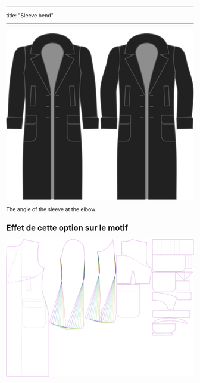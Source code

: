 - - -
title: "Sleeve bend"
- - -

![Sleeve bend](./sleevebend.svg)

The angle of the sleeve at the elbow.

## Effet de cette option sur le motif

![This image shows the effect of this option by superimposing several variants that have a different value for this option](carlton_sleevebend_sample.svg "Effet de cette option sur le modèle")
